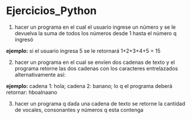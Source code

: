 # Ejercicios_Python

1. hacer un programa en el cual el usuario ingrese un número y se le devuelva la suma de todos los números desde 1 hasta el número q ingresó

**ejemplo:** si el usuario ingresa 5 se le retornará 1+2+3+4+5 = 15

2. hacer un programa en el cual se envíen dos cadenas de texto y el programa retorne las dos cadenas con los caracteres entrelazados alternativamente así:

**ejemplo:** cadena 1: hola; cadena 2: banano; lo q el programa deberá retornar: hboalnaano

3. hacer un programa q dada una cadena de texto se retorne la cantidad de vocales, consonantes y números q esta contenga
